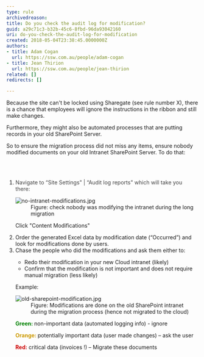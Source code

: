 ```yaml
---
type: rule
archivedreason: 
title: Do you check the audit log for modification?
guid: a29c71c3-b32b-45c6-8fbd-96da93042160
uri: do-you-check-the-audit-log-for-modification
created: 2018-05-04T23:38:45.0000000Z
authors:
- title: Adam Cogan
  url: https://ssw.com.au/people/adam-cogan
- title: Jean Thirion
  url: https://ssw.com.au/people/jean-thirion
related: []
redirects: []

---
```



<p>Because the site can't be locked using Sharegate (see rule number X), there is a chance that employees will ignore the instructions in the ribbon and still make changes.</p><p>Furthermore, they might also be automated processes that are putting records in your old SharePoint Server.​<br></p><p>So to ensure the migration process did not miss any items, ensure nobody modified documents on your old Intranet SharePoint Server. To do that&#58;<br></p>
<br><excerpt class='endintro'></excerpt><br>
<ol><li>​​<span style="color&#58;#444444;">Navigate to “Site Settings&quot; | “Audit log reports&quot; which will take you there&#58;&#160;&#160;</span><br> 
      <dl class="image"><dt><img src="/PublishingImages/no-intranet-modifications.jpg" alt="no-intranet-modifications.jpg" /></dt><dd>Figure&#58; check nobody was modifying the intranet during the long migration</dd></dl>
      <p>Click &quot;Content Modifications&quot;</p></li><li>Order the generated Excel data by modification date (“Occurred”) and look for modifications done by users.</li><li>Chase the people who did the modifications and ask them either to&#58; <br>
      <p></p><ul><li>Redo their modification in your new Cloud intranet (likely)<br></li><li>Confirm that the modification is not important and does not require manual migration (less likely)<br></li></ul><p>Example&#58;</p><dl class="image"><dt><img src="/PublishingImages/old-sharepoint-modification.jpg" alt="old-sharepoint-modification.jpg" /></dt><dd>Figure&#58; Modifications are done on the old SharePoint intranet during the migration process (hence not migrated to the cloud)</dd></dl><p><b><span style="color&#58;#008000;">Green&#58;</span>&#160;</b>non-important data (automated logging info) - ignore</p><p><b><span style="color&#58;#cc9900;"><span style="color&#58;#cc9900;">Orange&#58;</span></span> </b>potentially important data (user made changes) – ask the user</p><p><span style="color&#58;#cc0000;"><b>Red&#58;</b></span> critical data (invoices !) – Migrate these documents&#160;<br></p></li></ol>
<br>


